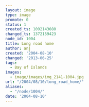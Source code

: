 ```yaml
---
layout: image
type: image
promote: 0
status: 1
created_ts: 1092143080
changed_ts: 1372159423
node_id: 1004
title: Long road home
author: anj
created: '2004-08-10'
changed: '2013-06-25'
tags:
  - Bay of Islands
images:
  - image/images/img_2141-1004.jpg
url: "/2004/08/10/long_road_home/"
aliases:
  - "/node/1004/"
date: '2004-08-10'
---
```


